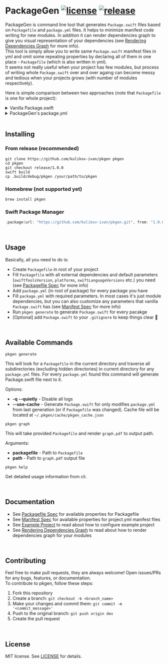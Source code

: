 # PackageGen [![license](https://img.shields.io/badge/license-MIT-lightgrey.svg)](https://github.com/kulikov-ivan/pkgen/master/LICENSE) [![release](https://img.shields.io/github/release/kulikov-ivan/pkgen.svg)](https://github.com/kulikov-ivan/pkgen/releases)

PackageGen is command line tool that generates `Package.swift` files based on `Packagefile` and `package.yml` files. It helps to minimize manifest code writing for new modules. In addition it can render dependencies graph to give you visual representation of your dependencies (see [Rendering Dependencies Graph](https://github.com/kulikov-ivan/pkgen/blob/dev/Docs/GraphRendering.md) for more info).  
This tool is simply allow you to write same `Package.swift` manifest files in yml and omit some repeating properties by declaring all of them in one place - `Packagefile` (which is also written in yml).  
It seems not really useful when your project has few modules, but process of writing whole `Package.swift` over and over againg can become messy and tedious when your projects grows (with number of modules respectively).  

Here is simple comparison between two approaches (note that `Packagefile` is one for whole project):

<details>
<summary>Vanilla Package.swift</summary>

<br />

```swift
// swift-tools-version:5.3

import PackageDescription

let name: String = "ModuleA"

let platforms: [SupportedPlatform] = [
    .iOS(.v14)
]

let dependencies: [Package.Dependency] = [
    .package(path: "../ModuleB"),
    .package(path: "../ModuleC"),
    .package(path: "../ModuleD"),
    .package(url: "https://github.com/ReactiveX/RxSwift.git", .exact("6.2.0")),
    .package(url: "https://github.com/Alamofire/Alamofire.git", .upToNextMajor(from: "5.2.0"))
]

let products: [Product] = [
    .library(
        name: "ModuleA",
        targets: [
            "ModuleA"
        ]
    )
]

let targets: [Target] = [
    .target(
        name: "ModuleA",
        dependencies: [
            .product(name: "ModuleB", package: "ModuleB"),
            .product(name: "ModuleC", package: "ModuleC"),
            .product(name: "ModuleD", package: "ModuleD"),
            .product(name: "RxSwift", package: "RxSwift"),
            .product(name: "Alamofire", package: "Alamofire")
        ],
        path: "Sources"
    )
]

let package = Package(
    name: name,
    platforms: platforms,
    products: products,
    dependencies: dependencies,
    targets: targets
)
```
</details>
<details>
<summary>PackageGen's package.yml</summary>

<br />

`Packagefile`:
```yml
swiftToolsVersion: '5.3'

platforms:
  iOS: v14

dependencies:
  - github: ReactiveX/RxSwift
    exact: '6.2.0'
  - github: Alamofire/Alamofire
    upToNextMajor: '5.2.0'

```
`package.yml`:
```yml
dependencies:
  - ModuleB
  - ModuleC
  - ModuleD
  - RxSwift
  - PromiseKit
```
</details>

<br />

## Installing

### From release (recommended)

```shell
git clone https://github.com/kulikov-ivan/pkgen pkgen
cd pkgen
git checkout release/1.0.0
swift build
cp .build/debug/pkgen /your/path/to/pkgen
```

### Homebrew (not supported yet)

```shell
brew install pkgen
```

### Swift Package Manager

```swift
.package(url: "https://github.com/kulikov-ivan/pkgen.git", from: "1.0.0")
```

<br />

## Usage

Basically, all you need to do is:
- Create `Packagefile` in root of your project
- Fill `Packagefile` with all external dependencies and default parameters (`swiftToolsVersion`, `platforms`, `swiftLanguageVersions` etc.) you need (see [Packagefile Spec](https://github.com/kulikov-ivan/pkgen/blob/dev/Docs/PackagefileSpec.md) for more info)
- Add `package.yml` (in root of package) for every package you have
- Fill `package.yml` with required parameters. In most cases it's just module dependencies, but you can also customize any parameters that vanilla `Package.swift` has (see [Manifest Spec](https://github.com/kulikov-ivan/pkgen/blob/dev/Docs/ManifestSpec.md) for more info)
- Run `pkgen generate` to generate `Package.swift` for every pacakge
- [Optional] add `Package.swift` to your `.gitignore` to keep things clear 🙂

<br />

## Available Commands

```shell
pkgen generate
```

This will look for a `Packagefile` in the current directory and traverse all subdirectories (excluding hidden directories) in current directory for any `package.yml` files. For every `package.yml` found this command will generate Package.swift file next to it.

Options:

- **-q --quietly** - Disable all logs
- **--use-cache** - Generate `Package.swift` for only modifies `package.yml` from last generation (or if `Packagefile` was changed). Cache file will be located at `~/.pkgen/cache/pkgen_cache.json`

```shell
pkgen graph
```

This will take provided `Packagefile` and render `graph.pdf` to output path.

Arguments:

- **packagefile** - Path to `Packagefile`
- **path** - Path to `graph.pdf` output file

```shell
pkgen help
```

Get detailed usage information from cli.

<br />

## Documentation

- See [Packagefile Spec](https://github.com/kulikov-ivan/pkgen/blob/dev/Docs/PackagefileSpec.md) for available properties for Packagefile
- See [Manifest Spec](https://github.com/kulikov-ivan/pkgen/blob/dev/Docs/ManifestSpec.md) for available properties for project.yml manifest files
- See [Example Project](https://github.com/kulikov-ivan/pkgen/blob/dev/Docs/ExampleProject.md) to read about how to configure example project
- See [Rendering Dependencies Graph](https://github.com/kulikov-ivan/pkgen/blob/dev/Docs/GraphRendering.md) to read about how to render dependencies graph for your modules

<br />

## Contributing
Feel free to make pull requests, they are always welcome! Open issues/PRs for any bugs, features, or documentation.  
To contribute to pkgen, follow these steps:

1. Fork this repository
2. Create a branch: `git checkout -b <branch_name>`
3. Make your changes and commit them: `git commit -m '<commit_message>'`
4. Push to the original branch: `git push origin dev`
5. Create the pull request

<br />

## License

MIT license. See [LICENSE](LICENSE) for details.
